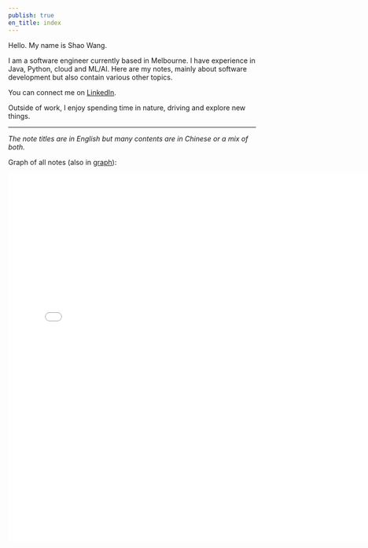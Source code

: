 ```yaml
---
publish: true
en_title: index
---
```


Hello.
My name is Shao Wang.

I am a software engineer currently based in Melbourne. I have experience in Java, Python, cloud and ML/AI. Here are my notes, mainly about software development but also contain various other topics.

You can connect me on [LinkedIn](https://www.linkedin.com/in/shao-wang/).

Outside of work, I enjoy spending time in nature, driving and explore new things.

---

*The note titles are in English but many contents are in Chinese or a mix of both.*

Graph of all notes (also in [graph](/graph.html)):

<iframe id="test"
        title='test'
        src="../assets/graph.html"
        class="graph"
        width="750px"
        height="750px"
        allowtransparency="true"
        style="border: 0px; margin: 0px; padding: 0px; overflow: hidden;"
        scrolling="no">
</iframe>